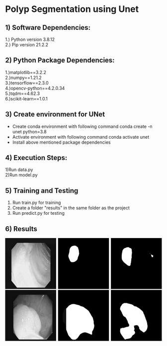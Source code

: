 
# Polyp Segmentation using Unet

## 1) Software Dependencies:
1.) Python version 3.8.12<br />
2.) Pip version 21.2.2<br />

## 2) Python Package Dependencies:
1.)matplotlib==3.2.2<br />
2.)numpy==1.21.2<br />
3.)tensorflow==2.3.0<br />
4.)opencv-python==4.2.0.34<br />
5.)tqdm==4.62.3<br />
6.)scikit-learn==1.0.1<br />

## 3) Create environment for UNet
- Create conda environment with following command conda create -n unet python=3.8
- Activate environment with following command conda activate unet
- Install above mentioned package dependencies

## 4) Execution Steps:
1)Run data.py<br />
2)Run model.py

## 5) Training and Testing
1) Run train.py for training
2) Create a folder "results" in the same folder as the project
3) Run predict.py for testing

## 6) Results
![alt text](https://github.com/SabrinaNasrin/Segmentation-of-Polyps-in-Gastrointestinal-Tract-Images-Final-Code/blob/main/Unet/results/10.png?raw=true)
![alt text](https://github.com/SabrinaNasrin/Segmentation-of-Polyps-in-Gastrointestinal-Tract-Images-Final-Code/blob/main/Unet/results/9.png?raw=true)



